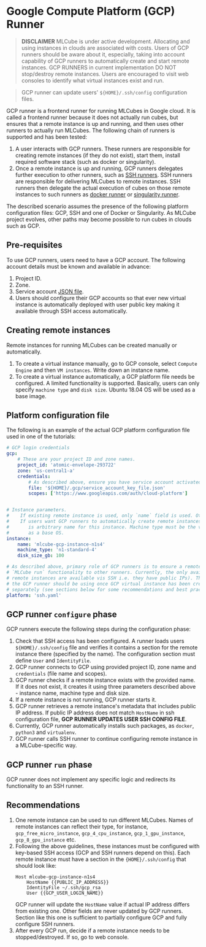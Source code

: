 # Google Compute Platform (GCP) Runner

> __DISCLAIMER__ MLCube is under active development. Allocating and using instances in clouds are associated with
> costs. Users of GCP runners should be aware about it, especially, taking into account capability of GCP runners to
> automatically create and start remote instances. GCP RUNNERS in current implementation DO NOT stop/destroy remote
> instances. Users are encouraged to visit web consoles to identify what virtual instances exist and run.


> GCP runner can update users' `${HOME}/.ssh/config` configuration files.

GCP runner is a frontend runner for running MLCubes in Google cloud. It is called a frontend runner because it does not
actually run cubes, but ensures that a remote instance is up and running, and then uses other runners to actually run
MLCubes. The following chain of runners is supported and has been tested:
1. A user interacts with GCP runners. These runners are responsible for creating remote instances (if they do not 
   exist), start them, install required software stack (such as docker or singularity).
2. Once a remote instance is up and running, GCP runners delegates further execution to other runners, such as 
   [SSH runners](https://mlcommons.github.io/mlcube/runners/ssh-runner/). SSH runners are responsible for delivering
   MLCubes to remote instances. SSH runners then delegate the actual execution of cubes on those remote instances to
   such runners as [docker runner](https://mlcommons.github.io/mlcube/runners/docker-runner/) or 
   [singularity runner](https://mlcommons.github.io/mlcube/runners/singularity-runner/).
 
The described scenario assumes the presence of the following platform configuration files: GCP, SSH and one of Docker or
Singularity. As MLCube project evolves, other paths may become possible to run cubes in clouds such as GCP.

## Pre-requisites
To use GCP runners, users need to have a GCP account. The following account details must be known and available in
advance:
1. Project ID.
2. Zone.
3. Service account [JSON file](https://cloud.google.com/docs/authentication/production#create_service_account).
4. Users should configure their GCP accounts so that ever new virtual instance is automatically deployed with user 
   public key making it available through SSH access automatically.


## Creating remote instances
Remote instances for running MLCubes can be created manually or automatically. 
1. To create a virtual instance manually, go to GCP console, select `Compute Engine` and then `VM instances`. Write
   down an instance name.
2. To create a virtual instance automatically, a GCP platform file needs be configured. A limited functionality is
   supported. Basically, users can only specify `machine type` and `disk size`. Ubuntu 18.04 OS will be used as a base
   image.

## Platform configuration file
The following is an example of the actual GCP platform configuration file used in one of the tutorials:
```yaml
# GCP login credentials
gcp:
    # These are your project ID and zone names. 
    project_id: 'atomic-envelope-293722'
    zone: 'us-central1-a'
    credentials:
        # As described above, ensure you have service account activated and download your JSON key file.
        file: '${HOME}/.gcp/service_account_key_file.json'
        scopes: ['https://www.googleapis.com/auth/cloud-platform']


# Instance parameters.
#    If existing remote instance is used, only `name` field is used. Other fields are not taken into account.
#    If users want GCP runners to automatically create remote instances, all three fields must present. Instance name
#       is arbitrary name for this instance. Machine type must be the valid GCP machine type. Ubuntu 18.04 is used
#       as a base OS. 
instance:
    name: 'mlcube-gcp-instance-n1s4'
    machine_type: 'n1-standard-4'
    disk_size_gb: 100

# As described above, primary role of GCP runners is to ensure a remote instance exists before delegating the actual
# `MLCube run` functionality to other runners. Currently, the only available option is an SSH runner (that assumes 
# remote instances are available vis SSH i.e. they have public IPs). The `platform` field below specifies what runner
# the GCP runner should be using once GCP virtual instance has been created. An SSH runner needs to be configured
# separately (see sections below for some recommendations and best practices). 
platform: 'ssh.yaml'
``` 

## GCP runner `configure` phase
GCP runners execute the following steps during the configuration phase:
1.  Check that SSH access has been configured. A runner loads users `${HOME}/.ssh/config` file and verifies it 
    contains a section for the remote instance there (specified by the name). The configuration section must define 
    `User` and `IdentityFile`.
2. GCP runner connects to GCP using provided project ID, zone name and `credentials` (file name and scopes).
3. GCP runner checks if a remote instance exists with the provided name. If it does not exist, it creates it using three
   parameters described above - instance name, machine type and disk size.
4. If a remote instance is not running, GCP runner starts it.
5. GCP runner retrieves a remote instance's metadata that includes public IP address. If public IP address does not 
   match `HostName` in ssh configuration file, __GCP RUNNER UPDATES USER SSH CONFIG FILE__.
6. Currently, GCP runner automatically installs such packages, as `docker`, `python3` and `virtualenv`.
7. GCP runner calls SSH runner to continue configuring remote instance in a MLCube-specific way.


##  GCP runner `run` phase
GCP runner does not implement any specific logic and redirects its functionality to an SSH runner.   


## Recommendations
1. One remote instance can be used to run different MLCubes. Names of remote instances can reflect their type, for
   instance, `gcp_free_micro_instance`, `gcp_4_cpu_instance`, `gcp_1_gpu_instance`, `gcp_8_gpu_instance` etc.
2. Following the above guidelines, these instances must be configured with key-based SSH access (GCP and SSH runners
   depend on this). Each remote instance must have a section in the `{HOME}/.ssh/config` that should look like:
   ```
   Host mlcube-gcp-instance-n1s4
       HostName {{PUBLIC_IP_ADDRESS}}
       IdentityFile ~/.ssh/gcp_rsa
       User {{GCP_USER_LOGIN_NAME}}
   ```
   GCP runner will update the `HostName` value if actual IP address differs from existing one. Other fields are never
   updated by GCP runners. Section like this one is sufficient to partially configure GCP and fully configure SSH
   runners.
3. After every GCP run, decide if a remote instance needs to be stopped/destroyed. If so, go to web console.  
